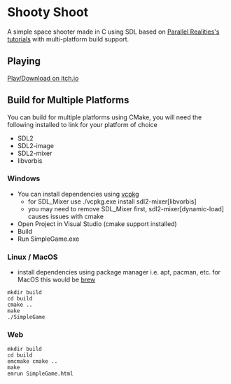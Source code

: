 # Shooty Shoot
A simple space shooter made in C using SDL based on [Parallel Realities's tutorials](https://www.parallelrealities.co.uk/tutorials/shooter/shooter1.php) with multi-platform build support.

## Playing
[Play/Download on itch.io](https://notoriouseng.itch.io/shooty-shoot)

## Build for Multiple Platforms
You can build for multiple platforms using CMake, you will need the following installed to link for your platform of choice
* SDL2
* SDL2-image
* SDL2-mixer
* libvorbis
### Windows
* You can install dependencies using [vcpkg](https://github.com/microsoft/vcpkg)
    * for SDL_Mixer use ./vcpkg.exe install sdl2-mixer[libvorbis]
    * you may need to remove SDL_Mixer first, sdl2-mixer[dynamic-load] causes issues with cmake
* Open Project in Visual Studio (cmake support installed)
* Build
* Run SimpleGame.exe

### Linux / MacOS
* install dependencies using package manager i.e. apt, pacman, etc. for MacOS this would be [brew](https://brew.sh/)
```
mkdir build
cd build
cmake ..
make
./SimpleGame
```
### Web
```
mkdir build
cd build
emcmake cmake ..
make
emrun SimpleGame.html
```
